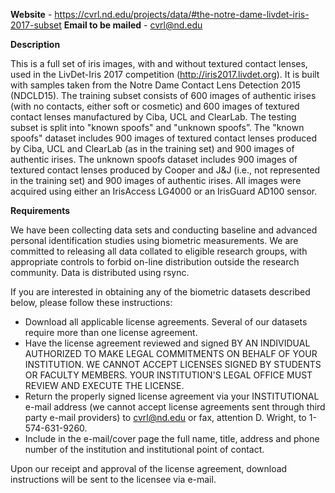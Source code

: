 **Website** - https://cvrl.nd.edu/projects/data/#the-notre-dame-livdet-iris-2017-subset
**Email to be mailed** - cvrl@nd.edu

**Description**

This is a full set of iris images, with and without textured contact lenses, used in the LivDet-Iris 2017 competition (http://iris2017.livdet.org). It is built with samples taken from the Notre Dame Contact Lens Detection 2015 (NDCLD15). The training subset consists of 600 images of authentic irises (with no contacts, either soft or cosmetic) and 600 images of textured contact lenses manufactured by Ciba, UCL and ClearLab. The testing subset is split into "known spoofs" and "unknown spoofs”. The "known spoofs" dataset includes 900 images of textured contact lenses produced by Ciba, UCL and ClearLab (as in the training set) and 900 images of authentic irises. The unknown spoofs dataset includes 900 images of textured contact lenses produced by Cooper and J&J (i.e., not represented in the training set) and 900 images of authentic irises. All images were acquired using either an IrisAccess LG4000 or an IrisGuard AD100 sensor.


**Requirements**


We have been collecting data sets and conducting baseline and advanced personal identification studies using biometric measurements.  We are committed to releasing all data collated to eligible research groups, with appropriate controls to forbid on-line distribution outside the research community.  Data is distributed using rsync.

If you are interested in obtaining any of the biometric datasets described below, please follow these instructions:

   - Download all applicable license agreements.  Several of our datasets require more than one license agreement.
   - Have the license agreement reviewed and signed BY AN INDIVIDUAL AUTHORIZED TO MAKE LEGAL COMMITMENTS ON BEHALF OF YOUR INSTITUTION.  WE CANNOT ACCEPT LICENSES SIGNED BY STUDENTS OR FACULTY MEMBERS.  YOUR INSTITUTION'S LEGAL OFFICE MUST REVIEW AND EXECUTE THE LICENSE.
   - Return the properly signed license agreement via your INSTITUTIONAL  e-mail address (we cannot accept license agreements sent through third party e-mail providers) to cvrl@nd.edu or fax, attention D. Wright, to 1-574-631-9260. 
   - Include in the e-mail/cover page the full name, title, address and phone number of the institution and institutional point of contact.

Upon our receipt and approval of the license agreement, download instructions will be sent to the licensee via e-mail.
